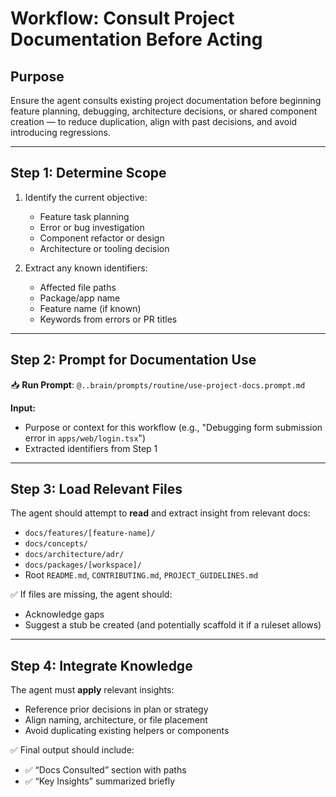 # Workflow: Consult Project Documentation Before Acting

## Purpose
Ensure the agent consults existing project documentation before beginning feature planning, debugging, architecture decisions, or shared component creation — to reduce duplication, align with past decisions, and avoid introducing regressions.

---

## Step 1: Determine Scope

1. Identify the current objective:
   - Feature task planning
   - Error or bug investigation
   - Component refactor or design
   - Architecture or tooling decision

2. Extract any known identifiers:
   - Affected file paths
   - Package/app name
   - Feature name (if known)
   - Keywords from errors or PR titles

---

## Step 2: Prompt for Documentation Use

📥 **Run Prompt**: `@..brain/prompts/routine/use-project-docs.prompt.md`

**Input:**
- Purpose or context for this workflow (e.g., "Debugging form submission error in `apps/web/login.tsx`")
- Extracted identifiers from Step 1

---

## Step 3: Load Relevant Files

The agent should attempt to **read** and extract insight from relevant docs:
- `docs/features/[feature-name]/`
- `docs/concepts/`
- `docs/architecture/adr/`
- `docs/packages/[workspace]/`
- Root `README.md`, `CONTRIBUTING.md`, `PROJECT_GUIDELINES.md`

✅ If files are missing, the agent should:
- Acknowledge gaps
- Suggest a stub be created (and potentially scaffold it if a ruleset allows)

---

## Step 4: Integrate Knowledge

The agent must **apply** relevant insights:
- Reference prior decisions in plan or strategy
- Align naming, architecture, or file placement
- Avoid duplicating existing helpers or components

✅ Final output should include:
- ✅ “Docs Consulted” section with paths
- ✅ “Key Insights” summarized briefly
